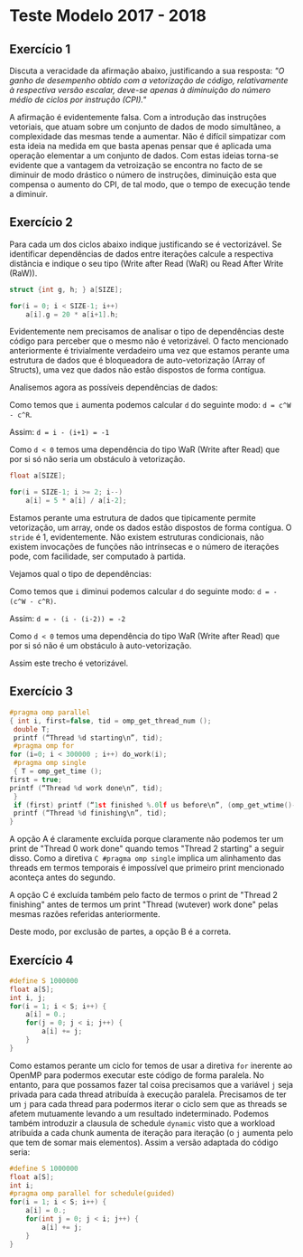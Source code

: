 # Teste Modelo 2017 - 2018

## Exercício 1

Discuta a veracidade da afirmação abaixo, justificando a sua resposta:
*"O ganho de desempenho obtido com a vetorização de código, relativamente à respectiva versão escalar, deve-se apenas à diminuição do número médio de ciclos por instrução (CPI)."*


A afirmação é evidentemente falsa. Com a introdução das instruções vetoriais, que atuam sobre um conjunto de dados de modo simultâneo, a complexidade das mesmas tende a aumentar. Não é difícil simpatizar com esta ideia na medida em que basta apenas pensar que é aplicada uma operação elementar a um conjunto de dados. Com estas ideias torna-se evidente que a vantagem da vetroização se encontra no facto de se diminuir de modo drástico o número de instruções, diminuição esta que compensa o aumento do CPI, de tal modo, que o tempo de execução tende a diminuir.


## Exercício 2

Para cada um dos ciclos abaixo indique justificando se é vectorizável. Se identificar dependências de dados entre iterações calcule a respectiva distância e indique o seu tipo (Write after Read (WaR) ou Read After Write (RaW)).

```C
struct {int g, h; } a[SIZE];

for(i = 0; i < SIZE-1; i++)
    a[i].g = 20 * a[i+1].h;
```
Evidentemente nem precisamos de analisar o tipo de dependências deste código para perceber que o mesmo não é vetorizável. O facto mencionado anteriormente é trivialmente verdadeiro uma vez que estamos perante uma estrutura de dados que é bloqueadora de auto-vetorização (Array of Structs), uma vez que dados não estão dispostos de forma contígua.

Analisemos agora as possíveis dependências de dados:

Como temos que `i` aumenta podemos calcular `d` do seguinte modo: `d = c^W - c^R`.

Assim: `d = i - (i+1) = -1`

Como `d < 0` temos uma dependência do tipo WaR (Write after Read) que por si só não seria um obstáculo à vetorização.

```C
float a[SIZE];

for(i = SIZE-1; i >= 2; i--)
    a[i] = 5 * a[i] / a[i-2];
```

Estamos perante uma estrutura de dados que tipicamente permite vetorização, um array, onde os dados estão dispostos de forma contígua. O `stride` é 1, evidentemente. Não existem estruturas condicionais, não existem invocações de funções não intrínsecas e o número de iterações pode, com facilidade, ser computado à partida.

Vejamos qual o tipo de dependências:

Como temos que `i` diminui podemos calcular `d` do seguinte modo: `d = - (c^W - c^R)`.

Assim: `d = - (i - (i-2)) = -2`

Como `d < 0` temos uma dependência do tipo WaR (Write after Read) que por si só não é um obstáculo à auto-vetorização.

Assim este trecho é vetorizável.

## Exercício 3

```C
#pragma omp parallel
{ int i, first=false, tid = omp_get_thread_num ();
 double T;
 printf (“Thread %d starting\n”, tid);
 #pragma omp for
for (i=0; i < 300000 ; i++) do_work(i);
 #pragma omp single
 { T = omp_get_time ();
first = true;
printf (“Thread %d work done\n”, tid);
 }
 if (first) printf (“1st finished %.0lf us before\n”, (omp_get_wtime()-T)*1e6);
 printf (“Thread %d finishing\n”, tid);
}
```
A opção A é claramente excluída porque claramente não podemos ter um print de "Thread 0 work done" quando temos "Thread 2 starting" a seguir disso. Como a diretiva ```C #pragma omp single``` implica um alinhamento das threads em termos temporais é impossível que primeiro print mencionado aconteça antes do segundo.

A opção C é excluída também pelo facto de termos o print de "Thread 2 finishing" antes de termos um print "Thread (wutever) work done" pelas mesmas razões referidas anteriormente.

Deste modo, por exclusão de partes, a opção B é a correta.

## Exercício 4

```C
#define S 1000000
float a[S];
int i, j;
for(i = 1; i < S; i++) {
    a[i] = 0.;
    for(j = 0; j < i; j++) {
        a[i] += j;
    }
}
```

Como estamos perante um ciclo for temos de usar a diretiva `for` inerente ao OpenMP para podermos executar este código de forma paralela. No entanto, para que possamos fazer tal coisa precisamos que a variável `j` seja privada para cada thread atribuída à execução paralela. Precisamos de ter um `j` para cada thread para podermos iterar o ciclo sem que as threads se afetem mutuamente levando a um resultado indeterminado.
Podemos também introduzir a clausula de schedule `dynamic` visto que a workload atribuída a cada chunk aumenta de iteração para iteração (o `j` aumenta pelo que tem de somar mais elementos).
 Assim a versão adaptada do código seria:

```C
#define S 1000000
float a[S];
int i;
#pragma omp parallel for schedule(guided)
for(i = 1; i < S; i++) {
    a[i] = 0.;
    for(int j = 0; j < i; j++) {
        a[i] += j;
    }
}
```
